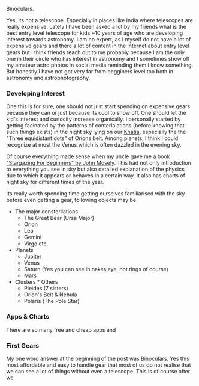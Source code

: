 Binoculars.

Yes, its not a telescope. Especially in places like India where telescopes are really expensive. Lately I have been asked a lot by my friends what is the best entry level telescope for kids ~10 years of age who are developing interest towards astronomy. I am no expert, as I myself do not have a lot of expensive gears and there a lot of content in the internet about entry level gears but I think friends reach out to me probably because I am the only one in their circle who has interest in astronomy and I sometimes show off my amateur astro photos in social media reminding them I know something. But honestly I have not got very far from begginers level too both in astronomy and astrophotograohy. 

### Developing Interest
One this is for sure, one should not just start spending on expensive gears because they can or just because its cool to show off. One should let the kid's interest and curiocity increase organically. I personally started by getting facinated by the patterns of conterlalations (before knowing that such things exists) in the night sky lying on our [Khatia](https://www.amazon.in/Khatiya-Charpoy-Manja-Indian-Bed/dp/B083KGZ5HF), especially the the "Three equidistant dots" of Orions belt. Among planets, I think I could recognize at most the Venus which is often dazzled in the evening sky.

Of course everything made sense when my uncle gave me a book ["Stargazing For Beginners" by John Mosely](https://books.google.co.in/books/about/Stargazing_for_Beginners.html?id=6Mg7OuG0100C&redir_esc=y). This had not only introduction to everything you see in sky but also detailed explanation of the physics due to which it appears or behaves in a certain way. It also has charts of night sky for different times of the year.

Its really worth spending time getting ourselves familiarised with the sky before even getting a gear, following objects may be.

* The major consterllations
  - The Great Bear (Ursa Major)
  - Orion
  - Leo
  - Gemini
  - Virgo etc.
* Planets 
  - Jupiter
  - Venus
  - Saturn (Yes you can see in nakes eye, not rings of course)
  - Mars
* Clusters * Others
  - Pleides (7 sisters)
  - Orion's Belt & Nebula
  - Polaris (The Pole Star)
    
### Apps & Charts
There are so many free and cheap apps and 

### First Gears
My one word answer at the beginning of the post was Binoculars. Yes this most affordable and easy to handle gear that most of us do not realise that we can see a lot of things without even a telescope. This is of course after we 
